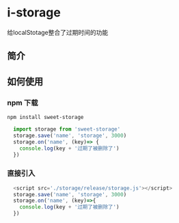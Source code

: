 # i-storage
给localStotage整合了过期时间的功能

## 简介


## 如何使用

###  npm 下载
  ```
  npm install sweet-storage
  ```
  
  ```javascript
    import storage from 'sweet-storage'
    storage.save('name', 'storage', 3000)
    storage.on('name', (key)=> {
      console.log(key + '过期了被删除了')
    })
  ```

###  直接引入
  ```javascript
    <script src='./storage/release/storage.js'></script>
    storage.save('name', 'storage', 3000)
    storage.on('name', (key)=>{
      console.log(key + '过期了被删除了')
    })
  ```